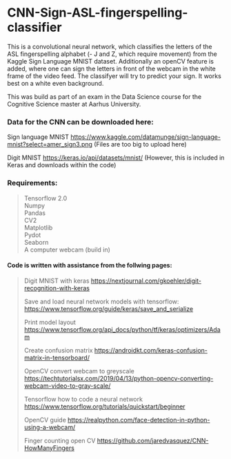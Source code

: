 # CNN-Sign-ASL-fingerspelling-classifier

This is a convolutional neural network, which classifies the letters of the ASL fingerspelling alphabet (- J and Z, which require movement) from the Kaggle Sign Language MNIST dataset. Additionally an openCV feature is added, where one can sign the letters in front of the webcam in the white frame of the video feed. The classifyer will try to predict your sign. It works best on a white even background. 

This was build as part of an exam in the Data Science course for the Cognitive Science master at Aarhus University. 


### Data for the CNN can be downloaded here: 

Sign language MNIST 
https://www.kaggle.com/datamunge/sign-language-mnist?select=amer_sign3.png (Files are too big to upload here)

Digit MNIST 
https://keras.io/api/datasets/mnist/ (However, this is included in Keras and downloads within the code) 

### Requirements: 
> Tensorflow 2.0  
> Numpy  
> Pandas  
> CV2  
> Matplotlib  
> Pydot  
> Seaborn  
> A computer webcam (build in)   




#### Code is written with assistance from the follwing pages: 

> Digit MNIST with keras 
> https://nextjournal.com/gkoehler/digit-recognition-with-keras
> 
> Save and load neural network models with tensorflow: 
> https://www.tensorflow.org/guide/keras/save_and_serialize
> 
> Print model layout 
> https://www.tensorflow.org/api_docs/python/tf/keras/optimizers/Adam
> 
> Create confusion matrix 
> https://androidkt.com/keras-confusion-matrix-in-tensorboard/
> 
> OpenCV convert webcam to greyscale 
> https://techtutorialsx.com/2019/04/13/python-opencv-converting-webcam-video-to-gray-scale/
> 
> Tensorflow how to code a neural network 
> https://www.tensorflow.org/tutorials/quickstart/beginner
> 
> OpenCV guide 
> https://realpython.com/face-detection-in-python-using-a-webcam/
> 
> Finger counting open CV 
> https://github.com/jaredvasquez/CNN-HowManyFingers
